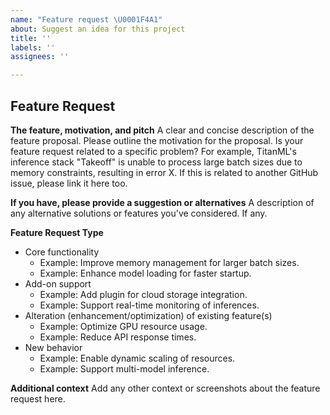 ```yaml
---
name: "Feature request \U0001F4A1"
about: Suggest an idea for this project
title: ''
labels: ''
assignees: ''

---
```


## Feature Request

**The feature, motivation, and pitch**
A clear and concise description of the feature proposal. Please outline the motivation for the proposal. Is your feature request related to a specific problem? For example, TitanML's inference stack "Takeoff" is unable to process large batch sizes due to memory constraints, resulting in error X. If this is related to another GitHub issue, please link it here too.

**If you have, please provide a suggestion or alternatives**
A description of any alternative solutions or features you've considered. If any.

**Feature Request Type**
- Core functionality
  - Example: Improve memory management for larger batch sizes.
  - Example: Enhance model loading for faster startup.
- Add-on support
  - Example: Add plugin for cloud storage integration.
  - Example: Support real-time monitoring of inferences.
- Alteration (enhancement/optimization) of existing feature(s)
  - Example: Optimize GPU resource usage.
  - Example: Reduce API response times.
- New behavior
  - Example: Enable dynamic scaling of resources.
  - Example: Support multi-model inference.

**Additional context**
Add any other context or screenshots about the feature request here.
